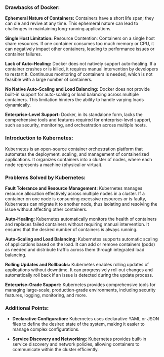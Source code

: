### Drawbacks of Docker:
<b>Ephemeral Nature of Containers:</b>
Containers have a short life span; they can die and revive at any time. This ephemeral nature can lead to challenges in maintaining long-running applications.

<b>Single Host Limitation:</b>
Resource Contention: Containers on a single host share resources. If one container consumes too much memory or CPU, it can negatively impact other containers, leading to performance issues or container failures.

<b>Lack of Auto-Healing:</b>
Docker does not natively support auto-healing. If a container crashes or is killed, it requires manual intervention by developers to restart it. Continuous monitoring of containers is needed, which is not feasible with a large number of containers.

<b>No Native Auto-Scaling and Load Balancing:</b>
Docker does not provide built-in support for auto-scaling or load balancing across multiple containers. This limitation hinders the ability to handle varying loads dynamically.

<b>Enterprise-Level Support:</b>
Docker, in its standalone form, lacks the comprehensive tools and features required for enterprise-level support, such as security, monitoring, and orchestration across multiple hosts.

### Introduction to Kubernetes:
Kubernetes is an open-source container orchestration platform that automates the deployment, scaling, and management of containerized applications. It organizes containers into a cluster of nodes, where each node represents a machine (physical or virtual).

### Problems Solved by Kubernetes:

<b>Fault Tolerance and Resource Management:</b>
Kubernetes manages resource allocation effectively across multiple nodes in a cluster. If a container on one node is consuming excessive resources or is faulty, Kubernetes can migrate it to another node, thus isolating and resolving the issue without affecting other containers.

<b>Auto-Healing:</b>
Kubernetes automatically monitors the health of containers and replaces failed containers without requiring manual intervention. It ensures that the desired number of containers is always running.

<b>Auto-Scaling and Load Balancing:</b>
Kubernetes supports automatic scaling of applications based on the load. It can add or remove containers (pods) as needed and distribute traffic across them through integrated load balancing.

<b>Rolling Updates and Rollbacks:</b>
Kubernetes enables rolling updates of applications without downtime. It can progressively roll out changes and automatically roll back if an issue is detected during the update process.

<b>Enterprise-Grade Support:</b>
Kubernetes provides comprehensive tools for managing large-scale, production-grade environments, including security features, logging, monitoring, and more.

### Additional Points:
- <b>Declarative Configuration:</b> Kubernetes uses declarative YAML or JSON files to define the desired state of the system, making it easier to manage complex configurations.

- <b>Service Discovery and Networking:</b> Kubernetes provides built-in service discovery and network policies, allowing containers to communicate within the cluster efficiently.